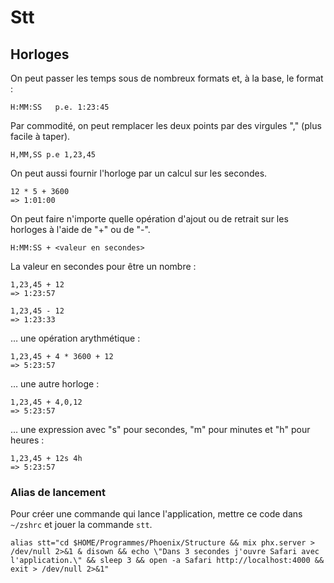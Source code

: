 # Stt

## Horloges

On peut passer les temps sous de nombreux formats et, à la base, le format : 

~~~
H:MM:SS   p.e. 1:23:45
~~~

Par commodité, on peut remplacer les deux points par des virgules "," (plus facile à taper).

~~~
H,MM,SS p.e 1,23,45
~~~

On peut aussi fournir l'horloge par un calcul sur les secondes.

~~~
12 * 5 + 3600
=> 1:01:00
~~~

On peut faire n'importe quelle opération d'ajout ou de retrait sur les horloges à l'aide de "+" ou de "-".

~~~
H:MM:SS + <valeur en secondes>
~~~

La valeur en secondes pour être un nombre :

~~~
1,23,45 + 12
=> 1:23:57

1,23,45 - 12
=> 1:23:33

~~~

… une opération arythmétique :

~~~
1,23,45 + 4 * 3600 + 12
=> 5:23:57
~~~

… une autre horloge :

~~~
1,23,45 + 4,0,12
=> 5:23:57
~~~

… une expression avec "s" pour secondes, "m" pour minutes et "h" pour heures :

~~~
1,23,45 + 12s 4h
=> 5:23:57
~~~


### Alias de lancement

Pour créer une commande qui lance l'application, mettre ce code dans `~/zshrc` et jouer la commande `stt`.

~~~
alias stt="cd $HOME/Programmes/Phoenix/Structure && mix phx.server > /dev/null 2>&1 & disown && echo \"Dans 3 secondes j'ouvre Safari avec l'application.\" && sleep 3 && open -a Safari http://localhost:4000 && exit > /dev/null 2>&1"
~~~